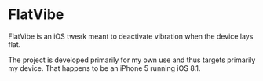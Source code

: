 FlatVibe
========

FlatVibe is an iOS tweak meant to deactivate vibration when the device
lays flat.

The project is developed primarily for my own use and thus targets
primarily my device. That happens to be an iPhone 5 running iOS 8.1.
